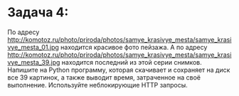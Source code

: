 # Задача 4:
По адресу http://komotoz.ru/photo/priroda/photos/samye_krasivye_mesta/samye_krasivye_mesta_01.jpg находится красивое фото пейзажа.
А по адресу http://komotoz.ru/photo/priroda/photos/samye_krasivye_mesta/samye_krasivye_mesta_39.jpg находится последний из этой серии снимков.
Напишите на Python программу, которая скачивает и сохраняет на диск все 39 картинок, а также выводит время, затраченное на своё выполнение.
Используйте неблокирующие HTTP запросы.
